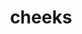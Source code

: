 ---
layout: playlist
title: cheeks
section: College
embed: '<iframe style="width: 19vw; float: right;" src="https://open.spotify.com/embed/playlist/04zoDIokNlO5mp59DtwMCr" width="300" height="380" frameborder="0" allowtransparency="true" allow="encrypted-media"></iframe>'
story: am I proud or am I proud
order: 18
---